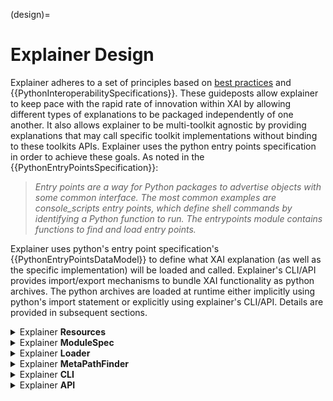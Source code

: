 (design)=
# Explainer Design

Explainer adheres to a set of principles based on [best practices](bestpractices) and {{PythonInteroperabilitySpecifications}}. These guideposts allow explainer to keep pace with the rapid rate of innovation within XAI by allowing different types of explanations to be packaged independently of one another. It also allows explainer to be multi-toolkit agnostic by providing explanations that may call specific toolkit implementations without binding to these toolkits APIs. Explainer uses the python entry points specification in order to achieve these goals. As noted in the {{PythonEntryPointsSpecification}}:

> _Entry points are a way for Python packages to advertise objects with some common interface. The most common examples are console_scripts entry points, which define shell commands by identifying a Python function to run. The entrypoints module contains functions to find and load entry points._

Explainer uses python's entry point specification's {{PythonEntryPointsDataModel}} to define what XAI explanation (as well as the specific implementation) will be loaded and called. Explainer's CLI/API provides import/export mechanisms to bundle XAI functionality as python archives. The python archives are loaded at runtime either implicitly using python's import statement or explicitly using explainer's CLI/API. Details are provided in subsequent sections.



<details>
<summary>Explainer <b>Resources</b></summary>
<br/>

Explainer uses yaml files to locate explainable resources and optionally call their related entry points. Yaml files are located in an explainer package named explainer.explainer.
Within this package are yaml files that explainer uses to load and invoke specific XAI resources.  Running 

> explainer list

returns a list of yaml files, where each yaml file has attributes that specify what resource to load, along with optional attributes such as the entry_point to call once the resource is loaded. The first line in each yaml files is a YAML annotation that reifies the yaml file as an ExplainerSpec dataclass (see {{PyYaml}}). The ExplainerSpec dataclass has the following structure show below:

```{mermaid}
:caption: "ExplainerSpec"

classDiagram
    class ExplainerSpec
    ExplainerSpec: +String name
    ExplainerSpec: +String dataset
    ExplainerSpec: +List dependencies
    ExplainerSpec: +String entry_point
    ExplainerSpec: +String model
    ExplainerSpec: +String plugin

```

**Utilizing python's import machinery**

Python's {{PEP451}} (introduced in python-3.4) enhances the import mechanism to be extensible and secure by introducing a type called ModuleSpec that the import machinery instantiates whenever a new module is loaded. This PEP expanded the types of Loaders and MetaPathLoaders that are allowed. Directly importing resources such as yaml is leveraged by the XAI explainer. When a yaml file is imported, the explainer will dynamically inject explainable resources within the current python environemnt by using customized its Loader and MetaPathLoader classes.

```{eval-rst}

.. autoclasstree:: explainer.ExplainerLoader
   :caption: Class Hierarchy of explainer.ExplainerLoader
   :full:

.. autoclasstree:: explainer.ExplainerMetaPathFinder
   :caption: Class Hierarchy of explainer.ExplainerMetaPathFinder
   :full:

```

These classes are called when python resolves imports. As described in {{MetaPathFinders}}, a yaml file can be directly loaded by the import machinary so that the following import statement:

```python
from explainer.explainers import zero_shot_learning
```

resolves to a yaml file named zero_shot_learing.yaml (rather than a python file) located in the explainer.explainers package. This yaml file is shown below:


```{card}
:class-card: sd-text-black, sd-bg-light
zero_shot_learning.yaml
^^^
        --- !ExplainerSpec
        name: zero shot learning
        plugin: zero_shot_learning.pkz
        dependencies:
        - shap==0.40.0
        - transformers==4.20.1
        - torch==1.12.0
        entry_point: |  
          # SHAP Explainer
          def entry_point(pipe, text):
            import shap
            print(f"Shap version used: {shap.__version__}")
            explainer = shap.Explainer(pipe)
            shap_values = explainer(text)
            prediction = pipe(text)
            print(f"Model predictions are: {prediction}")
            shap.plots.text(shap_values)
            # Let's visualize the feature importance towards the outcome - sports
            shap.plots.bar(shap_values[0,:,'sports'])

```


The set of steps that implicitly injects an explainable resource are shown in the sequence diagram below:


```{mermaid}
:caption: "Explainer sequence diagram when resolving a yaml file"

sequenceDiagram
    participant ExplainerLoader
    participant zero_shot_learning.yaml
    participant ExplainerSpec
    ExplainerLoader->>zero_shot_learning.yaml: find yaml file
    zero_shot_learning.yaml->>ExplainerLoader: load yaml file
    ExplainerLoader->>ExplainerSpec: create
    ExplainerSpec->>ExplainerLoader: fields initialized from yaml file
    ExplainerLoader->>zero_shot_learning.zip: find zip file
    zero_shot_learning.zip->>ExplainerLoader: extract zip file
    ExplainerLoader->>ExplainerLoader: add path to sys.path
    ExplainerLoader->>ExplainerLoader: call entry_point 

```

</details>

<details>
<summary>Explainer <b>ModuleSpec</b></summary>
<br/>

```{eval-rst}

.. autoclass:: explainer.ExplainerModuleSpec
   :noindex:
   :members:
   :inherited-members:

```

</details>
<details>
<summary>Explainer <b>Loader</b></summary>
<br/>

```{eval-rst}

.. autoclass:: explainer.ExplainerLoader
   :noindex:
   :members:
   :inherited-members:

```

</details>
<details>
<summary>Explainer <b>MetaPathFinder</b></summary>
<br/>

```{eval-rst}

.. autoclass:: explainer.ExplainerMetaPathFinder
   :noindex:
   :members:
   :inherited-members:

```

</details>
<details>
<summary>Explainer <b>CLI</b></summary>
<br/>

```{eval-rst}

.. automodule:: explainer.cli
   :noindex:
   :members:

```

</details>
<details>
<summary>Explainer <b>API</b></summary>
<br/>


```{eval-rst}

.. automodule:: explainer.api
   :noindex:
   :members:

```

</details>
<br/>

